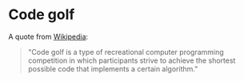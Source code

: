 Code golf
==============

A quote from [Wikipedia](http://en.wikipedia.org/wiki/Code_golf):
> "Code golf is a type of recreational computer programming competition in which participants strive to achieve the shortest possible code that implements a certain algorithm."
